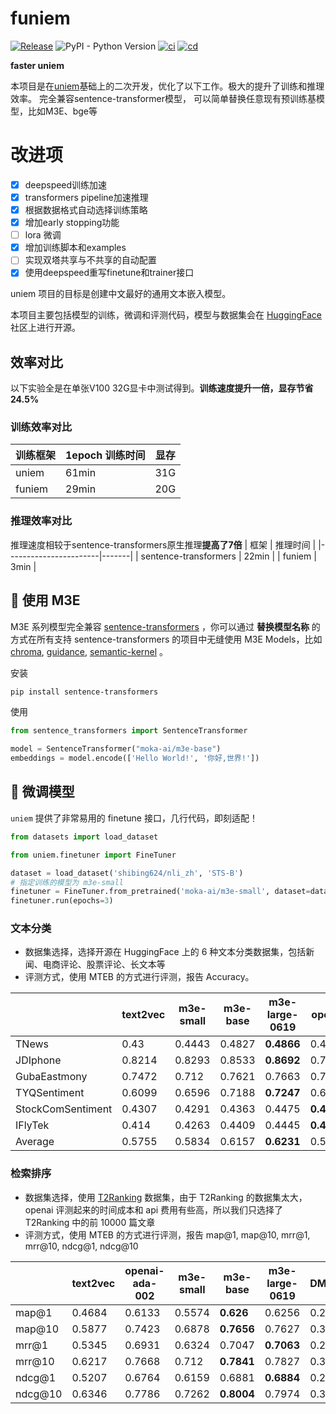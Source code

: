 # funiem
[![Release](https://img.shields.io/pypi/v/uniem)](https://pypi.org/project/uniem/)
![PyPI - Python Version](https://img.shields.io/pypi/pyversions/uniem)
[![ci](https://github.com/wangyuxinwhy/uniem/actions/workflows/ci.yml/badge.svg)](https://github.com/wangyuxinwhy/uniem/actions/workflows/ci.yml)
[![cd](https://github.com/wangyuxinwhy/uniem/actions/workflows/cd.yml/badge.svg)](https://github.com/wangyuxinwhy/uniem/actions/workflows/cd.yml)

**faster uniem**

本项目是在[uniem](https://github.com/wangyuxinwhy/uniem)基础上的二次开发，优化了以下工作。极大的提升了训练和推理效率。
完全兼容sentence-transformer模型， 可以简单替换任意现有预训练基模型，比如M3E、bge等

# 改进项
- [x] deepspeed训练加速
- [x] transformers pipeline加速推理
- [x] 根据数据格式自动选择训练策略
- [x] 增加early stopping功能
- [ ] lora 微调
- [x] 增加训练脚本和examples
- [ ] 实现双塔共享与不共享的自动配置
- [x] 使用deepspeed重写finetune和trainer接口

uniem 项目的目标是创建中文最好的通用文本嵌入模型。

本项目主要包括模型的训练，微调和评测代码，模型与数据集会在 [HuggingFace](https://huggingface.co/) 社区上进行开源。

## 效率对比
以下实验全是在单张V100 32G显卡中测试得到。**训练速度提升一倍，显存节省24.5%**

### 训练效率对比
| 训练框架   | 1epoch 训练时间 | 显存  |
|--------|-------------|-----|
| uniem  | 61min       | 31G |
| funiem | 29min       | 20G |

### 推理效率对比
推理速度相较于sentence-transformers原生推理**提高了7倍**
| 框架                    | 推理时间  |
|-----------------------|-------|
| sentence-transformers | 22min |
| funiem                | 3min  |

## 🔧 使用 M3E

M3E 系列模型完全兼容 [sentence-transformers](https://www.sbert.net/) ，你可以通过 **替换模型名称** 的方式在所有支持 sentence-transformers 的项目中无缝使用 M3E Models，比如 [chroma](https://docs.trychroma.com/getting-started), [guidance](https://github.com/microsoft/guidance), [semantic-kernel](https://github.com/microsoft/semantic-kernel) 。

安装

```bash
pip install sentence-transformers
```

使用 

```python
from sentence_transformers import SentenceTransformer

model = SentenceTransformer("moka-ai/m3e-base")
embeddings = model.encode(['Hello World!', '你好,世界!'])
```

## 🎨 微调模型

`uniem` 提供了非常易用的 finetune 接口，几行代码，即刻适配！

```python
from datasets import load_dataset

from uniem.finetuner import FineTuner

dataset = load_dataset('shibing624/nli_zh', 'STS-B')
# 指定训练的模型为 m3e-small
finetuner = FineTuner.from_pretrained('moka-ai/m3e-small', dataset=dataset)
finetuner.run(epochs=3)
```


### 文本分类

- 数据集选择，选择开源在 HuggingFace 上的 6 种文本分类数据集，包括新闻、电商评论、股票评论、长文本等
- 评测方式，使用 MTEB 的方式进行评测，报告 Accuracy。

|                   | text2vec | m3e-small | m3e-base | m3e-large-0619 | openai | DMetaSoul   | uer     | erlangshen  |
| ----------------- | -------- | --------- | -------- | ------ | ----------- | ------- | ----------- | ----------- |
| TNews             | 0.43     | 0.4443    | 0.4827   | **0.4866** | 0.4594 | 0.3084      | 0.3539  | 0.4361      |
| JDIphone          | 0.8214   | 0.8293    | 0.8533   | **0.8692** | 0.746  | 0.7972      | 0.8283  | 0.8356      |
| GubaEastmony      | 0.7472   | 0.712     | 0.7621   | 0.7663 | 0.7574 | 0.735       | 0.7534  | **0.7787**      |
| TYQSentiment      | 0.6099   | 0.6596    | 0.7188   | **0.7247** | 0.68   | 0.6437      | 0.6662  | 0.6444      |
| StockComSentiment | 0.4307   | 0.4291    | 0.4363   | 0.4475 | **0.4819** | 0.4309      | 0.4555  | 0.4482      |
| IFlyTek           | 0.414    | 0.4263    | 0.4409   | 0.4445 | **0.4486** | 0.3969      | 0.3762  | 0.4241      |
| Average           | 0.5755   | 0.5834    | 0.6157   | **0.6231** | 0.5956 | 0.552016667 | 0.57225 | 0.594516667 |

### 检索排序

- 数据集选择，使用 [T2Ranking](https://github.com/THUIR/T2Ranking/tree/main) 数据集，由于 T2Ranking 的数据集太大，openai 评测起来的时间成本和 api 费用有些高，所以我们只选择了 T2Ranking 中的前 10000 篇文章
- 评测方式，使用 MTEB 的方式进行评测，报告 map@1, map@10, mrr@1, mrr@10, ndcg@1, ndcg@10

|         | text2vec | openai-ada-002 | m3e-small | m3e-base | m3e-large-0619 | DMetaSoul | uer     | erlangshen |
| ------- | -------- | -------------- | --------- | -------- | --------- | ------- | ---------- | ---------- |
| map@1   | 0.4684   | 0.6133         | 0.5574    | **0.626**    | 0.6256 | 0.25203   | 0.08647 | 0.25394    |
| map@10  | 0.5877   | 0.7423         | 0.6878    | **0.7656**   | 0.7627 | 0.33312   | 0.13008 | 0.34714    |
| mrr@1   | 0.5345   | 0.6931         | 0.6324    | 0.7047   | **0.7063** | 0.29258   | 0.10067 | 0.29447    |
| mrr@10  | 0.6217   | 0.7668         | 0.712     | **0.7841**   | 0.7827 | 0.36287   | 0.14516 | 0.3751     |
| ndcg@1  | 0.5207   | 0.6764         | 0.6159    | 0.6881   | **0.6884** | 0.28358   | 0.09748 | 0.28578    |
| ndcg@10 | 0.6346   | 0.7786         | 0.7262    | **0.8004**   | 0.7974 | 0.37468   | 0.15783 | 0.39329    |

